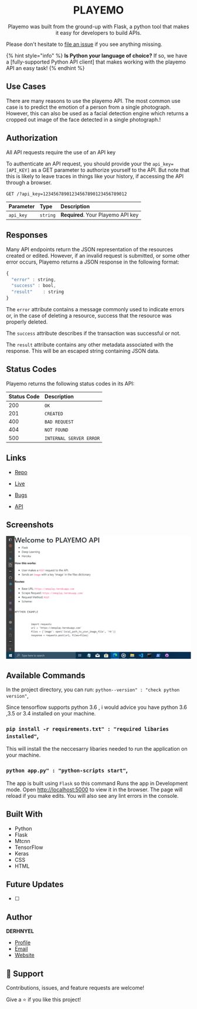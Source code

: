 <h1 align="center">PLAYEMO</h1>

<p align="center">Playemo was built from the ground-up with Flask, a python tool that makes it easy for developers to build APIs.

Please don't hesitate to [file an issue](https://github.com/playemo/issues/new) if you see anything missing.</p>

{% hint style="info" %}
**Is Python your language of choice?** If so, we have a [fully-supported Python API client] that makes working with the playemo API an easy task!
{% endhint %}

## Use Cases

There are many reasons to use the playemo API. The most common use case is to predict the emotion of a person from a single photograph.
However, this can also be used as a facial detection engine which returns a cropped out image of the face detected in a single photograph.!

## Authorization

All API requests require the use of an API key

To authenticate an API request, you should provide your the `api_key=[API_KEY]` as a GET parameter to authorize yourself to the API. But note that this is likely to leave traces in things like your history, if accessing the API through a browser.

```http
GET /?api_key=12345678901234567890123456789012
```

| Parameter | Type | Description |
| :--- | :--- | :--- |
| `api_key` | `string` | **Required**. Your Playemo API key |

## Responses

Many API endpoints return the JSON representation of the resources created or edited. However, if an invalid request is submitted, or some other error occurs, Playemo returns a JSON response in the following format:

```javascript
{
  "error" : string,
  "success" : bool,
  "result"    : string
}
```

The `error` attribute contains a message commonly used to indicate errors or, in the case of deleting a resource, success that the resource was properly deleted.

The `success` attribute describes if the transaction was successful or not.

The `result` attribute contains any other metadata associated with the response. This will be an escaped string containing JSON data.

## Status Codes

Playemo returns the following status codes in its API:

| Status Code | Description |
| :--- | :--- |
| 200 | `OK` |
| 201 | `CREATED` |
| 400 | `BAD REQUEST` |
| 404 | `NOT FOUND` |
| 500 | `INTERNAL SERVER ERROR` |

## Links

- [Repo](https://github.com/derhnyel/playemo_api "playemo_api Repo")

- [Live](https://emoplay.herokuapp.com "Live View")

- [Bugs](https://github.com/derhnyel/playemo_api/issues "Issues Page")

- [API](https://emoplay.herokuapp.com/"API")

## Screenshots

![Home Page](/screenshots/1.png "Home Page")

## Available Commands

In the project directory, you can run:
`python--version" : "check python version"`,

Since tensorflow supports python 3.6 , i would advice you have python 3.6 ,3.5 or 3.4 installed on your machine.

### `pip install -r requirements.txt" : "required libaries installed"`,

This will install the the neccesarry libaries needed to run the application on your machine. 
### `python app.py" : "python-scripts start"`,

The app is built using `Flask` so this command Runs the app in Development mode. Open [http://localhost:5000](http://localhost:5000) to view it in the browser. The page will reload if you make edits.
You will also see any lint errors in the console.


## Built With

- Python
- Flask
- Mtcnn
- TensorFlow
- Keras
- CSS
- HTML

## Future Updates

- [ ] 

## Author

**DERHNYEL**

- [Profile](https://github.com/derhnyel "Eje Daniel")
- [Email](mailto:ejedenials@gmail.com?subject=Hi "Hi!")
- [Website](https://daniel-eje.herokuapp.com "Welcome")

## 🤝 Support

Contributions, issues, and feature requests are welcome!

Give a ⭐️ if you like this project!
